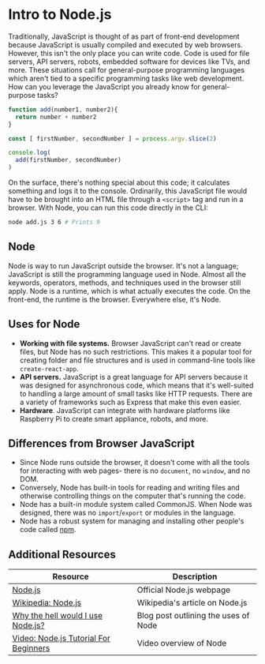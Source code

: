 # Intro to Node.js

Traditionally, JavaScript is thought of as part of front-end development because JavaScript is usually compiled and executed by web browsers. However, this isn't the only place you can write code. Code is used for file servers, API servers, robots, embedded software for devices like TVs, and more. These situations call for general-purpose programming languages which aren't tied to a specific programming tasks like web development. How can you leverage the JavaScript you already know for general-purpose tasks?

```js
function add(number1, number2){
  return number + number2
}

const [ firstNumber, secondNumber ] = process.argv.slice(2)

console.log(
  add(firstNumber, secondNumber)
)
```

On the surface, there's nothing special about this code; it calculates something and logs it to the console. Ordinarily, this JavaScript file would have to be brought into an HTML file through a `<script>` tag and run in a browser. With Node, you can run this code directly in the CLI:

```bash
node add.js 3 6 # Prints 9
```

## Node

Node is way to run JavaScript outside the browser. It's not a language; JavaScript is still the programming language used in Node. Almost all the keywords, operators, methods, and techniques used in the browser still apply. Node is a runtime, which is what actually executes the code. On the front-end, the runtime is the browser. Everywhere else, it's Node.

## Uses for Node

* **Working with file systems.** Browser JavaScript can't read or create files, but Node has no such restrictions. This makes it a popular tool for creating folder and file structures and is used in command-line tools like `create-react-app`.
* **API servers.** JavaScript is a great language for API servers because it was designed for asynchronous code, which means that it's well-suited to handling a large amount of small tasks like HTTP requests. There are a variety of frameworks such as Express that make this even easier.
* **Hardware**. JavaScript can integrate with hardware platforms like Raspberry Pi to create smart appliance, robots, and more.

## Differences from Browser JavaScript

* Since Node runs outside the browser, it doesn't come with all the tools for interacting with web pages- there is no `document`, no `window`, and no DOM.
* Conversely, Node has built-in tools for reading and writing files and otherwise controlling things on the computer that's running the code.
* Node has a built-in module system called CommonJS. When Node was designed, there was no `import`/`export` or modules in the language.
* Node has a robust system for managing and installing other people's code called [npm](https://www.npmjs.com/).

## Additional Resources

| Resource | Description |
| --- | --- |
| [Node.js](https://nodejs.org/en/) | Official Node.js webpage |
| [Wikipedia: Node.js](https://en.wikipedia.org/wiki/Node.js) | Wikipedia's article on Node.js |
| [Why the hell would I use Node.js?](https://www.toptal.com/nodejs/why-the-hell-would-i-use-node-js) | Blog post outlining the uses of Node |
| [Video: Node.js Tutorial For Beginners](https://www.youtube.com/watch?v=TlB_eWDSMt4) | Video overview of Node |
